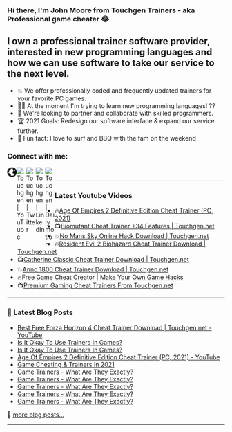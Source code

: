 ### Hi there, I'm John Moore from Touchgen Trainers - aka Professional game cheater 😂
## I own a professional trainer software provider, interested in new programming languages and how we can use software to take our service to the next level.

- 💥 We offer professionally coded and frequently updated trainers for your favorite PC games.
- 👩‍💻 At the moment I'm trying to learn new programming languages! ??
- 🤝 We're looking to partner and collaborate with skilled programmers.
- 🏆 2021 Goals: Redesign our software interface & expand our service further. 
- 🎉 Fun fact: I love to surf and BBQ with the fam on the weekend


### Connect with me:

[<img align="left" alt="Touchgen.net" width="22px" src="https://raw.githubusercontent.com/iconic/open-iconic/master/svg/globe.svg" />][website]
[<img align="left" alt="Touchgen | YouTube" width="22px" src="https://cdn.jsdelivr.net/npm/simple-icons@v3/icons/youtube.svg" />][youtube]
[<img align="left" alt="Touchgen | Twitter" width="22px" src="https://cdn.jsdelivr.net/npm/simple-icons@v3/icons/twitter.svg" />][twitter]
[<img align="left" alt="Touchgen | LinkedIn" width="22px" src="https://cdn.jsdelivr.net/npm/simple-icons@v3/icons/linkedin.svg" />][linkedin]
[<img align="left" alt="Touchgen | Dailymotion" width="22px" src="https://cdn.jsdelivr.net/npm/simple-icons@v3/icons/dailymotion.svg" />][dailymotion]

<br />

---
### Latest Youtube Videos

<!-- VIDEO-POST-LIST:START -->
 - 🔥[Age Of Empires 2 Definitive Edition Cheat Trainer (PC, 2021)](https://www.youtube.com/watch?v=bvS_SpkM8OY)
 - 📺[Biomutant Cheat Trainer +34 Features | Touchgen.net](https://www.youtube.com/watch?v=6x49LC36TqQ)
 - 💥[No Mans Sky Online Hack Download | Touchgen.net](https://www.youtube.com/watch?v=PvwQfcyvuKI)
 - 🔥[Resident Evil 2 Biohazard Cheat Trainer Download | Touchgen.net](https://www.youtube.com/watch?v=vNnX3V95VGM)
 - 📺[Catherine Classic Cheat Trainer Download | Touchgen.net](https://www.youtube.com/watch?v=0aAIWPxjNKc)
 - 💥[Anno 1800 Cheat Trainer Download | Touchgen.net](https://www.youtube.com/watch?v=e7TYrFqeWzk)
 - 🔥[Free Game Cheat Creator | Make Your Own Game Hacks](https://www.youtube.com/watch?v=_txs616ymqE)
 - 📺[Premium Gaming Cheat Trainers From Touchgen.net](https://www.youtube.com/watch?v=_EF2hCYzSOk)<!-- VIDEO-POST-LIST:END -->
---

### 🧾 Latest Blog Posts

<!-- BLOG-POST-LIST:START -->
- [Best Free Forza Horizon 4 Cheat Trainer Download | Touchgen.net - YouTube](https://www.youtube.com/watch?v=ZixpLiQOwTI&feature=youtu.be)
- [Is It Okay To Use Trainers In Games?](https://www.narro.co/article/77a373ca-63a4-48d3-926d-1c8635f02ebb)
- [Is It Okay To Use Trainers In Games?](https://gametrainers.medium.com/is-it-okay-to-use-trainers-in-games-54c3734ce628?source=rss-6ba783eb99f5------2)
- [Age Of Empires 2 Definitive Edition Cheat Trainer (PC, 2021) - YouTube](https://www.youtube.com/watch?v=bvS_SpkM8OY&feature=youtu.be)
- [Game Cheating & Trainers In 2021](https://hacktrainer.livejournal.com/508.html)
- [Game Trainers - What Are They Exactly?](https://touchgen-gaming-trainers.blogspot.com/2021/06/game-trainers-what-are-they-exactly.html)
- [Game Trainers - What Are They Exactly?](//channels.feeddigest.com/news?id=8969896285)
- [Game Trainers - What Are They Exactly?](https://www.narro.co/article/cda2d176-3c99-47c7-aba5-fa29dc65dc86)
- [Game Trainers - What Are They Exactly?](//channels.feeddigest.com/news?id=8969896541)
- [Game Trainers - What Are They Exactly?](https://touchgen-gaming-trainers.blogspot.com/2021/06/game-trainers-what-are-they-exactly.html)
<!-- BLOG-POST-LIST:END -->

📖 [more blog posts...](https://touchgen-gaming-trainers.blogspot.com)

---


[website]: https://www.touchgen.net
[twitter]: https://twitter.com/touchgentrainer
[youtube]: https://www.youtube.com/c/Touchgen
[dailymotion]: https://www.dailymotion.com/dm_aedae9e8c0bf3c7b8a4c59d9a0f042c6
[linkedin]: https://www.linkedin.com/company/touchgencheats
